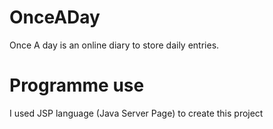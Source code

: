 # OnceADay
Once A day is an online diary to store daily entries.

# Programme use
I used JSP language (Java Server Page) to create this project
